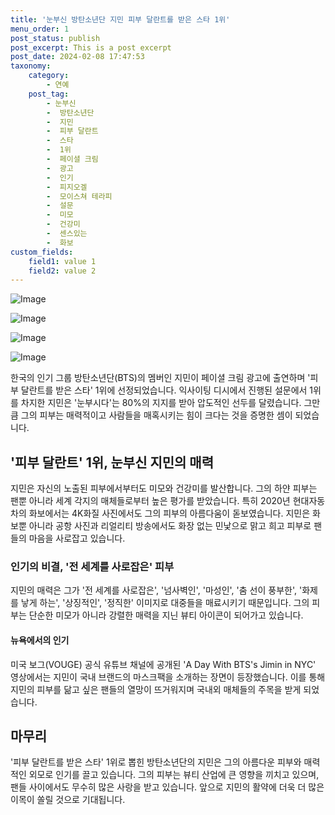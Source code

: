 ```yaml
---
title: '눈부신 방탄소년단 지민 피부 달란트를 받은 스타 1위'
menu_order: 1
post_status: publish
post_excerpt: This is a post excerpt
post_date: 2024-02-08 17:47:53
taxonomy:
    category:
        - 연예
    post_tag:
        - 눈부신
        -  방탄소년단
        -  지민
        -  피부 달란트
        -  스타
        -  1위
        -  페이셜 크림
        -  광고
        -  인기
        -  피지오겔
        -  모이스쳐 테라피
        -  설문
        -  미모
        -  건강미
        -  센스있는
        -  화보
custom_fields:
    field1: value 1
    field2: value 2
---
```


![Image](https://ssl.pstatic.net/mimgnews/image/108/2024/02/08/0003213713_001_20240208075901187.jpg?type=w540)

![Image](https://mimgnews.pstatic.net/image/108/2024/02/08/0003213713_002_20240208075901286.jpg?type=w540)

![Image](https://ssl.pstatic.net/mimgnews/image/108/2024/02/08/0003213713_003_20240208075901350.jpg?type=w540)

![Image](https://mimgnews.pstatic.net/image/108/2024/02/08/0003213713_004_20240208075901443.jpg?type=w540)

한국의 인기 그룹 방탄소년단(BTS)의 멤버인 지민이 페이셜 크림 광고에 출연하며 '피부 달란트를 받은 스타' 1위에 선정되었습니다. 익사이팅 디시에서 진행된 설문에서 1위를 차지한 지민은 '눈부시다'는 80%의 지지를 받아 압도적인 선두를 달렸습니다. 그만큼 그의 피부는 매력적이고 사람들을 매혹시키는 힘이 크다는 것을 증명한 셈이 되었습니다.
## '피부 달란트' 1위, 눈부신 지민의 매력
지민은 자신의 노출된 피부에서부터도 미모와 건강미를 발산합니다. 그의 하얀 피부는 팬뿐 아니라 세계 각지의 매체들로부터 높은 평가를 받았습니다. 특히 2020년 현대자동차의 화보에서는 4K화질 사진에서도 그의 피부의 아름다움이 돋보였습니다. 지민은 화보뿐 아니라 공항 사진과 리얼리티 방송에서도 화장 없는 민낯으로 맑고 희고 피부로 팬들의 마음을 사로잡고 있습니다.
### 인기의 비결, '전 세계를 사로잡은' 피부
지민의 매력은 그가 '전 세계를 사로잡은', '넘사벽인', '마성인', '춤 선이 풍부한', '화제를 낳게 하는', '상징적인', '정직한' 이미지로 대중들을 매료시키기 때문입니다. 그의 피부는 단순한 미모가 아니라 강렬한 매력을 지닌 뷰티 아이콘이 되어가고 있습니다.
#### 뉴욕에서의 인기
미국 보그(VOUGE) 공식 유튜브 채널에 공개된 'A Day With BTS's Jimin in NYC' 영상에서는 지민이 국내 브랜드의 마스크팩을 소개하는 장면이 등장했습니다. 이를 통해 지민의 피부를 닮고 싶은 팬들의 열망이 뜨거워지며 국내외 매체들의 주목을 받게 되었습니다.
## 마무리
'피부 달란트를 받은 스타' 1위로 뽑힌 방탄소년단의 지민은 그의 아름다운 피부와 매력적인 외모로 인기를 끌고 있습니다. 그의 피부는 뷰티 산업에 큰 영향을 끼치고 있으며, 팬들 사이에서도 무수히 많은 사랑을 받고 있습니다. 앞으로 지민의 활약에 더욱 더 많은 이목이 쏠릴 것으로 기대됩니다.

